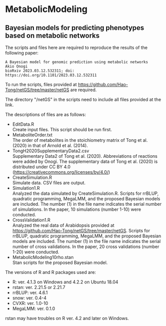 # MetabolicModeling
## Bayesian models for predicting phenotypes based on metabolic networks
The scripts and files here are required to reproduce the results of the following paper:

	A Bayesian model for genomic prediction using metabolic networks
	Akio Onogi
	bioRxiv 2023.03.12.532311; doi: https://doi.org/10.1101/2023.03.12.532311

To run the scripts, files provided at https://github.com/Hao-Tong/netGS/tree/master/netGS are required.

The directory "/netGS" in the scripts need to include all files provided at the link.

The descriptions of files are as follows:

- EditData.R  
	Create input files. This script should be run first.
- MetaboliteOrder.txt  
	The order of metabolites in the stoichiometry matrix of Tong et al. (2020) in that of Arnold et al. (2014).
- TongH2020SupplementaryData2.csv  
	Supplementary Data2 of Tong et al. (2020). Abbreviations of reactions were added by Onogi. The supplementary data of Tong et al. (2020) is distributed under CC BY 4.0 (https://creativecommons.org/licenses/by/4.0/)
- CreateSimulation.R  
	Simulate data. CSV files are output.
- Simulation1.R  
	Analyzed the data simulated by CreateSimulation.R. Scripts for rrBLUP, quadratic programming, MegaLMM, and the proposed Bayesian models are included. The number (1) in the file name indicates the serial number of simulations. In the paper, 10 simulations (number 1-10) were conducted.
- CrossValidation1.R  
	Analyzed the real data of Arabidopsis provided at https://github.com/Hao-Tong/netGS/tree/master/netGS. Scripts for rrBLUP, quadratic programming, MegaLMM, and the proposed Bayesian models are included. The number (1) in the file name indicates the serial number of cross validations. In the paper, 20 cross validations (number 1-20) were conducted.
- MetabolicModeling10rho.stan  
	Stan scripts for the proposed Bayesian model.

The versions of R and R packages used are:  

- R: ver. 4.1.3 on Windows and 4.2.2 on Ubuntu 18.04  
- rstan: ver. 2.21.5 or 2.21.7
- rrBLUP: ver. 4.6.1
- snow: ver. 0.4-4
- CVXR: ver. 1.0-10
- MegaLMM: ver. 0.1.0

rstan may have troubles on R ver. 4.2 and later on Windows.
